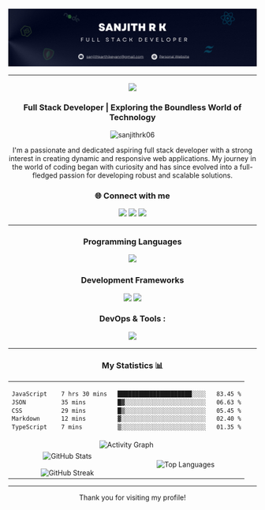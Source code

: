 ![Sanjith Banner](./assets/banner.png)
<hr/>

<div align="center">
    <img align="center" src="https://readme-typing-svg.demolab.com?font=Righteous&size=35&duration=3500&pause=500&center=true&vCenter=true&width=435&lines=Hi%2C+There%F0%9F%91%8B;I'm+Sanjith" />
</div>

<h3 align="center">Full Stack Developer | Exploring the Boundless World of Technology</h3>
<p align="center"><img src="https://komarev.com/ghpvc/?username=sanjithrk06&label=Profile%20views&color=0D1117&bg_color=7F3FBF&style=flat" alt="sanjithrk06" /></p>

<div align="center">
I'm a passionate and dedicated aspiring full stack developer with a strong interest in creating dynamic and responsive web applications. My journey in the world of coding began with curiosity and has since evolved into a full-fledged passion for developing robust and scalable solutions.
</div>

<h3 align="center">🌐 Connect with me</h3>
<div align="center">
  <a href="https://sanjith-portfolio.netlify.app/" target="_blank"><img src="https://skillicons.dev/icons?i=processing" width="33" /></a>
  <a href="mailto:sanjithkarthikeyanr@gmail.com" ><img src="https://skillicons.dev/icons?i=gmail&theme=light" width="30" /></a>
  <a href="https://www.linkedin.com/in/sanjithrk06/" target="_blank"><img src="https://skillicons.dev/icons?i=linkedin" width="30" /></a>
</div>

---
<h3 align="center"> Programming Languages </h3>
<div align="center">
  <img src="https://skillicons.dev/icons?i=c,java,python,javascript" />
</div>

<h3 align="center"> Development Frameworks</h3>
<div align="center">
  <img src="https://skillicons.dev/icons?i=html,css,javascript,react,redux,tailwind,scss,bootstrap" />
  <img src="https://skillicons.dev/icons?i=nodejs,express,mongodb,postman" />
</div>

<h3 align="center"> DevOps & Tools :</h3>
<div align="center">
  <img src="https://skillicons.dev/icons?i=git,github,docker,vscode" />
</div>

---

<h3 align="center">My Statistics 📊</h3>
<p align="center">
<table align="center">
<tr>
<td colspan="2" align="center">


<!--START_SECTION:waka-->

```txt
JavaScript    7 hrs 30 mins   █████████████████████░░░░   83.45 %
JSON          35 mins         █▓░░░░░░░░░░░░░░░░░░░░░░░   06.63 %
CSS           29 mins         █▒░░░░░░░░░░░░░░░░░░░░░░░   05.45 %
Markdown      12 mins         ▓░░░░░░░░░░░░░░░░░░░░░░░░   02.40 %
TypeScript    7 mins          ▒░░░░░░░░░░░░░░░░░░░░░░░░   01.35 %
```

<!--END_SECTION:waka-->


</td>
</tr>
<tr>
<td colspan="2" align="center">

  <img src="https://github-readme-activity-graph.vercel.app/graph?username=sanjithrk06&custom_title=Sanjith%27s%20GitHub%20Activity%20Graph&bg_color=0D1117&color=7F3FBF&line=7F3FBF&point=7F3FBF&area_color=FFFFFF&title_color=FFFFFF&area=true" alt="Activity Graph" />

</td>
</tr>
<tr>
<td width="50%" align="center">

  <img src="https://github-readme-stats.vercel.app/api?username=sanjithrk06&theme=dark&show_icons=true&count_private=true" alt="GitHub Stats" />
  <br><br>
  <img title="🔥 Get streak stats for your profile at git.io/streak-stats" alt="GitHub Streak" src="https://github-readme-streak-stats.herokuapp.com/?user=sanjithrk06&theme=dark&hide_border=false" />

</td>
<td width="50%" align="center">

  <img src="https://github-readme-stats.anuraghazra1.vercel.app/api/top-langs/?username=sanjithrk06&theme=dark&hide_border=false&no-bg=true&no-frame=true&langs_count=10" alt="Top Languages" />

</td>
</tr>
</table>
</p>

---

<div align="center">Thank you for visiting my profile!</div>
